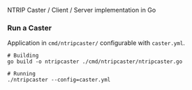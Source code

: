 NTRIP Caster / Client / Server implementation in Go

### Run a Caster 
Application in `cmd/ntripcaster/` configurable with `caster.yml`.

```
# Building
go build -o ntripcaster ./cmd/ntripcaster/ntripcaster.go

# Running 
./ntripcaster --config=caster.yml
```
